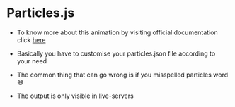 # Particles.js
- To know more about this animation by visiting official documentation click [here](https://github.com/VincentGarreau/particles.js/)

- Basically you have to customise your particles.json file  according to your need
- The common thing that can go wrong is if you misspelled particles word 😅
- The output is only visible in live-servers